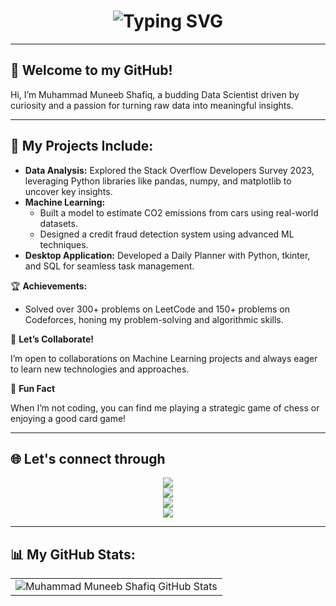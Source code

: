<div align="center">
    <h1>
        <img src="https://readme-typing-svg.herokuapp.com?font=Jetbrains+mono&size=30&duration=3000&color=ffffff&center=true&vCenter=true&width=1000&lines=Muneeb+Is+Here;Welcome+To+My+Github+Account;" alt="Typing SVG"/>
    </h1>
</div>

***

## 👋 **Welcome to my GitHub!**

Hi, I’m Muhammad Muneeb Shafiq, a budding Data Scientist driven by curiosity and a passion for turning raw data into meaningful insights.

***

## 🚀 **My Projects Include:**

- **Data Analysis:** Explored the Stack Overflow Developers Survey 2023, leveraging Python libraries like pandas, numpy, and matplotlib to uncover key insights.
- **Machine Learning:**
  - Built a model to estimate CO2 emissions from cars using real-world datasets.
  - Designed a credit fraud detection system using advanced ML techniques.
- **Desktop Application:** Developed a Daily Planner with Python, tkinter, and SQL for seamless task management.

🏆 **Achievements:**

- Solved over 300+ problems on LeetCode and 150+ problems on Codeforces, honing my problem-solving and algorithmic skills.

🌟 **Let’s Collaborate!**

I’m open to collaborations on Machine Learning projects and always eager to learn new technologies and approaches.

🎯 **Fun Fact**

When I’m not coding, you can find me playing a strategic game of chess or enjoying a good card game!

***

## 🌐 Let's connect through

<div align="center" justify-content="center">
  <a href="https://www.linkedin.com/in/muneeb-zehel" target="_blank">
    <img src="https://img.shields.io/badge/-%20LinkedIn-0077B5?style=flat&logo=Linkedin&logoColor=white" />
  </a>
</div>
<div align="center" justify-content="center">
  <a target="_blank" href="mailto:muneebshafique298@gmail.com">
    <img src="https://img.shields.io/badge/-Gmail-D14836?style=flat&logo=Gmail&logoColor=white" />
  </a>
</div>
<div align="center" justify-content="center">
  <a href="https://leetcode.com/u/Munibz/" target="_blank">
    <img src="https://img.shields.io/badge/-Leetcode-FFA116?style=flat&logo=LeetCode&logoColor=white" />
  </a>
</div>
<div align="center" justify-content="center">
  <a href="https://github.com/MuhammadMuneebShafiq" target="_blank">
    <img src="https://img.shields.io/badge/-Github-0d1117?style=flat&logo=Github&logoColor=white" />
  </a>
</div>

***

## 📊 My GitHub Stats:
<table align="center" width="100%" height="100%">
  <tr>
    <td><img style="border: none;" src="https://github-profile-summary-cards.vercel.app/api/cards/profile-details?username=MuhammadMuneebShafiq&theme=github_dark" alt="Muhammad Muneeb Shafiq GitHub Stats" /></td>
  </tr>
</table>
<h2 align="center">💻 Below are my repos ⬇️</h2>

***

